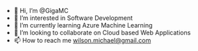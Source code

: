 - 👋 Hi, I’m @GigaMC
- 👀 I’m interested in Software Development
- 🌱 I’m currently learning Azure Machine Learning
- 💞️ I’m looking to collaborate on Cloud based Web Applications
- 📫 How to reach me wilson.michael@gmail.com

<!---
GigaMC/GigaMC is a ✨ special ✨ repository because its `README.md` (this file) appears on your GitHub profile.
You can click the Preview link to take a look at your changes.
--->
